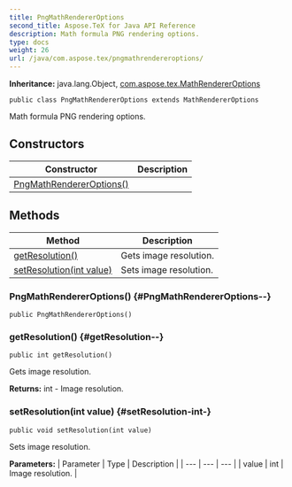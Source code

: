 ```yaml
---
title: PngMathRendererOptions
second_title: Aspose.TeX for Java API Reference
description: Math formula PNG rendering options.
type: docs
weight: 26
url: /java/com.aspose.tex/pngmathrendereroptions/
---
```

**Inheritance:**
java.lang.Object, [com.aspose.tex.MathRendererOptions](../../com.aspose.tex/mathrendereroptions)
```
public class PngMathRendererOptions extends MathRendererOptions
```

Math formula PNG rendering options.
## Constructors

| Constructor | Description |
| --- | --- |
| [PngMathRendererOptions()](#PngMathRendererOptions--) |  |
## Methods

| Method | Description |
| --- | --- |
| [getResolution()](#getResolution--) | Gets image resolution. |
| [setResolution(int value)](#setResolution-int-) | Sets image resolution. |
### PngMathRendererOptions() {#PngMathRendererOptions--}
```
public PngMathRendererOptions()
```


### getResolution() {#getResolution--}
```
public int getResolution()
```


Gets image resolution.

**Returns:**
int - Image resolution.
### setResolution(int value) {#setResolution-int-}
```
public void setResolution(int value)
```


Sets image resolution.

**Parameters:**
| Parameter | Type | Description |
| --- | --- | --- |
| value | int | Image resolution. |

